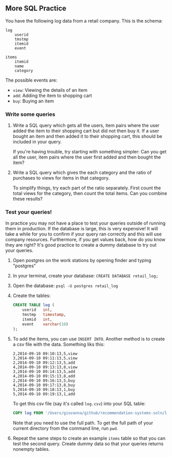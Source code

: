## More SQL Practice

You have the following log data from a retail company. This is the schema:

```
log
    userid
    tmstmp
    itemid
    event

items
    itemid
    name
    category
```

The possible events are:
* `view`: Viewing the details of an item
* `add`: Adding the item to shopping cart
* `buy`: Buying an item

### Write some queries

1. Write a SQL query which gets all the users, item pairs where the user added the item to their shopping cart but did not then buy it. If a user bought an item and then added it to their shopping cart, this should be included in your query.

    If you're having trouble, try starting with something simpler: Can you get all the user, item pairs where the user first added and then bought the item?

2. Write a SQL query which gives the each category and the ratio of purchases to views for items in that category.

    To simplify things, try each part of the ratio separately. First count the total views for the category, then count the total items. Can you combine these results?


### Test your queries!
In practice you may not have a place to test your queries outside of running them in production. If the database is large, this is very expensive! It will take a while for you to confirm if your query ran correctly and this will use company resources. Furthermore, if you get values back, how do you know they are right? It's good practice to create a dummy database to try out your queries.

1. Open postgres on the work stations by opening finder and typing "postgres"

1. In your terminal, create your database: `CREATE DATABASE retail_log;`

2. Open the database: `psql -U postgres retail_log`

3. Create the tables:

    ```sql
    CREATE TABLE log (
        userid   int,
        tmstmp   timestamp,
        itemid   int,
        event    varchar(10)
    );
    ```

4. To add the items, you can use `INSERT INTO`. Another method is to create a csv file with the data. Something liks this:

    ```
    2,2014-09-10 09:10:13,5,view
    3,2014-09-10 09:11:13,5,view
    2,2014-09-10 09:12:13,5,add
    4,2014-09-10 09:13:13,8,view
    3,2014-09-10 09:14:13,5,add
    4,2014-09-10 09:15:13,8,add
    2,2014-09-10 09:16:13,5,buy
    4,2014-09-10 09:17:13,8,buy
    5,2014-09-10 09:18:13,1,buy
    5,2014-09-10 09:19:13,1,add
    ```

    To get this csv file (say it's called `log.csv`) into your SQL table:

    ```sql
    COPY log FROM '/Users/giovanna/github/recommendation-systems-soln/log.csv' CSV;
    ```

    Note that you need to use the full path. To get the full path of your current directory from the command line, run `pwd`.

5. Repeat the same steps to create an example `items` table so that you can test the second query. Create dummy data so that your queries returns nonempty tables.
